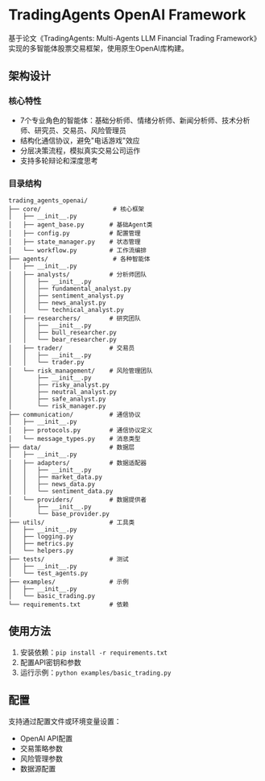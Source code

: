 # TradingAgents OpenAI Framework

基于论文《TradingAgents: Multi-Agents LLM Financial Trading Framework》实现的多智能体股票交易框架，使用原生OpenAI库构建。

## 架构设计

### 核心特性
- 7个专业角色的智能体：基础分析师、情绪分析师、新闻分析师、技术分析师、研究员、交易员、风险管理员
- 结构化通信协议，避免"电话游戏"效应
- 分层决策流程，模拟真实交易公司运作
- 支持多轮辩论和深度思考

### 目录结构
```
trading_agents_openai/
├── core/                    # 核心框架
│   ├── __init__.py
│   ├── agent_base.py       # 基础Agent类
│   ├── config.py           # 配置管理
│   ├── state_manager.py    # 状态管理
│   └── workflow.py         # 工作流编排
├── agents/                  # 各种智能体
│   ├── __init__.py
│   ├── analysts/           # 分析师团队
│   │   ├── __init__.py
│   │   ├── fundamental_analyst.py
│   │   ├── sentiment_analyst.py
│   │   ├── news_analyst.py
│   │   └── technical_analyst.py
│   ├── researchers/        # 研究团队
│   │   ├── __init__.py
│   │   ├── bull_researcher.py
│   │   └── bear_researcher.py
│   ├── trader/             # 交易员
│   │   ├── __init__.py
│   │   └── trader.py
│   └── risk_management/    # 风险管理团队
│       ├── __init__.py
│       ├── risky_analyst.py
│       ├── neutral_analyst.py
│       ├── safe_analyst.py
│       └── risk_manager.py
├── communication/          # 通信协议
│   ├── __init__.py
│   ├── protocols.py        # 通信协议定义
│   └── message_types.py    # 消息类型
├── data/                   # 数据层
│   ├── __init__.py
│   ├── adapters/           # 数据适配器
│   │   ├── __init__.py
│   │   ├── market_data.py
│   │   ├── news_data.py
│   │   └── sentiment_data.py
│   └── providers/          # 数据提供者
│       ├── __init__.py
│       └── base_provider.py
├── utils/                  # 工具类
│   ├── __init__.py
│   ├── logging.py
│   ├── metrics.py
│   └── helpers.py
├── tests/                  # 测试
│   ├── __init__.py
│   └── test_agents.py
├── examples/               # 示例
│   ├── __init__.py
│   └── basic_trading.py
└── requirements.txt        # 依赖
```

## 使用方法

1. 安装依赖：`pip install -r requirements.txt`
2. 配置API密钥和参数
3. 运行示例：`python examples/basic_trading.py`

## 配置

支持通过配置文件或环境变量设置：
- OpenAI API配置
- 交易策略参数
- 风险管理参数
- 数据源配置
